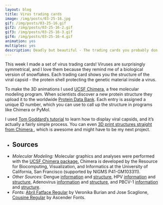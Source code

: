 ```yaml
---
layout: blog
title: Virus trading cards
image: /img/posts/03-25-16.jpg
gif: /img/posts/03-25-16.gif
gif2: /img/posts/03-25-16-2.gif
gif3: /img/posts/03-25-16-3.gif
gif4: /img/posts/03-25-16-4.gif
animation: yes
multiples: yes
description: Deadly but beautiful - The trading cards you probably don’t want to collect.
---
```


This week I made a set of virus trading cards! Viruses are surprisingly symmetrical, and I love them because they remind me of a biological version of snowflakes. Each trading card shows you the structure of the viral capsid - the protein shell protecting the genetic material inside a virus. 

To make the 3D animations I used <a href="https://www.cgl.ucsf.edu/chimera/" target="_blank">UCSF Chimera</a>, a free molecular modeling program. When scientists discover a new protein structure they upload it to the worldwide <a href="http://www.wwpdb.org/" target="_blank">Protein Data Bank</a>. Each entry is assigned a unique ID number, which you can use to call up the structure in programs like Chimera or PyMol. 

I used <a href="http://www.cgl.ucsf.edu/chimera/data/tutorials/virus-howto/showvirus.html" target="_blank"> Tom Goddard’s tutorial</a> to learn how to display viral capsids, and it’s actually a fairly simple process. You can even <a href="https://www.rbvi.ucsf.edu/Outreach/technotes/ModelGallery/index.html" target="_blank"> 3D print structures straight from Chimera </a>, which is awesome and might have to be my next project. 

<ul class="sources"> 
<li> <h2> Sources </h2></li>
<li>
<i>Molecular Modeling:</i>
Molecular graphics and analyses were performed with the <a href="http://www.ncbi.nlm.nih.gov/pubmed/15264254" target="_blank">UCSF Chimera package.</a> Chimera is developed by the Resource for Biocomputing, Visualization, and Informatics at the University of California, San Francisco (supported by NIGMS P41-GM103311). 
</li>
<li>
<i>Other Sources:</i> Dengue <a href="http://www.who.int/immunization/diseases/dengue/en/" target="_blank">information</a> and <a href="http://www.rcsb.org/pdb/explore/explore.do?structureId=1k4r" target="_blank">structure</a>, HPV <a href="http://www.who.int/immunization/topics/hpv/en/" target="_blank">information</a> and <a href="http://www.rcsb.org/pdb/explore/explore.do?structureId=3j6r" target="_blank">structure</a>, Adenovirus <a href="http://www.phac-aspc.gc.ca/lab-bio/res/psds-ftss/msds3e-eng.php" target="_blank">information</a> and <a href="http://www.rcsb.org/pdb/explore/explore.do?structureId=3iyn" target="_blank">structure</a>, and PBCV-1 <a href="http://www.springer.com/cda/content/document/cda_downloaddocument/9783540926764-c1.pdf?SGWID=0-0-45-733305-p173876009" target="_blank">information</a> and <a href="http://www.rcsb.org/pdb/explore/explore.do?structureId=1m4x" target="_blank">structure</a>.
</li>
<li>
<i>Fonts:</i> 
<a href="http://www.fontsquirrel.com/fonts/abril-fatface" target="_blank">Abril Fatface Regular</a> by Veronika Burian and Jose Scaglione, <a href="http://www.fontsquirrel.com/fonts/cousine" target="_blank">Cousine Regular</a> by Ascender Fonts.
</li>
</ul>